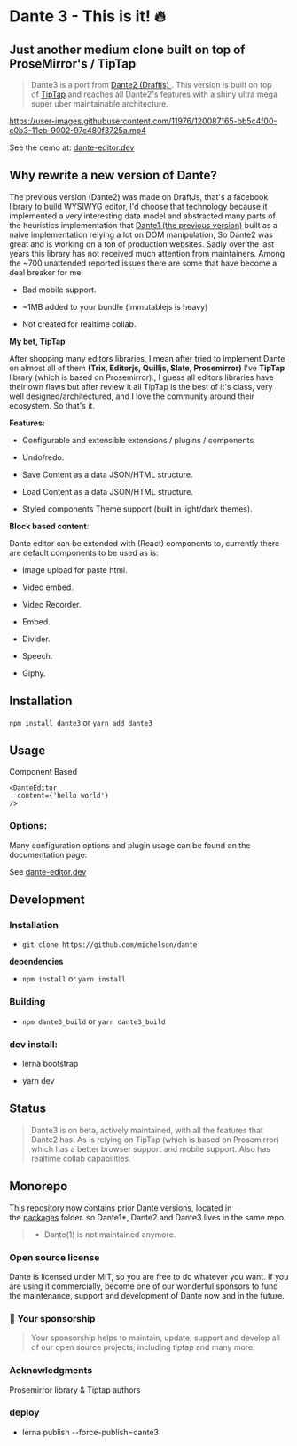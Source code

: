 # Dante 3 - This is it! 🔥

**Just another medium clone built on top of ProseMirror's / TipTap**
--------------------------------------------------------------------

> Dante3 is a port from [Dante2 (Draftjs) ](https://github.com/michelson/Dante/tree/master/packages/dante2). This version is built on top of [TipTap](https://www.tiptap.dev/) and reaches all Dante2's features with a shiny ultra mega super uber maintainable architecture.

https://user-images.githubusercontent.com/11976/120087165-bb5c4f00-c0b3-11eb-9002-97c480f3725a.mp4

See the demo at: [dante-editor.dev](https://dante.vercel.com/)

**Why rewrite a new version of Dante?**
---------------------------------------

The previous version (Dante2) was made on DraftJs, that's a facebook library to build WYSIWYG editor, I'd choose that technology because it implemented a very interesting data model and abstracted many parts of the heuristics implementation that [Dante1 (the previous version)](https://github.com/michelson/Dante/tree/master/packages/dante1-legacy) built as a naive implementation relying a lot on DOM manipulation, So Dante2 was great and is working on a ton of production websites. Sadly over the last years this library has not received much attention from maintainers. Among the ~700 unattended reported issues there are some that have become a deal breaker for me:

-   Bad mobile support.

-   ~1MB added to your bundle (immutablejs is heavy)

-   Not created for realtime collab.

**My bet, TipTap**

After shopping many editors libraries, I mean after tried to implement Dante on almost all of them **(Trix, Editorjs, Quilljs, Slate, Prosemirror)** I've **TipTap** library (which is based on Prosemirror)., I guess all editors libraries have their own flaws but after review it all TipTap is the best of it's class, very well designed/architectured, and I love the community around their ecosystem. So that's it.

**Features:**

-   Configurable and extensible extensions / plugins / components

-   Undo/redo.

-   Save Content as a data JSON/HTML structure.

-   Load Content as a data JSON/HTML structure.

-   Styled components Theme support (built in light/dark themes).

**Block based content**:

Dante editor can be extended with (React) components to, currently there are default components to be used as is:

-   Image upload for paste html.

-   Video embed.

-   Video Recorder.

-   Embed.

-   Divider.

-   Speech.

-   Giphy.

**Installation**
----------------

`npm install dante3` or `yarn add dante3`

**Usage**
---------

Component Based

```
<DanteEditor
  content={'hello world'}
/>
```

### **Options:**

Many configuration options and plugin usage can be found on the documentation page:

See [dante-editor.dev](https://dante-editor.dev)

**Development**
---------------

### **Installation**

-   `git clone https://github.com/michelson/dante`

**dependencies**

-   `npm install` or `yarn install`

### **Building**

-   `npm dante3_build` or `yarn dante3_build`

### **dev install:**

-   lerna bootstrap

-   yarn dev

**Status**
----------

> Dante3 is on beta, actively maintained, with all the features that Dante2 has. As is relying on TipTap (which is based on Prosemirror) which has a better browser support and mobile support. Also has realtime collab capabilities.

**Monorepo**
------------

This repository now contains prior Dante versions, located in the [packages](https://github.com/michelson/Dante/tree/master/packages) folder. so Dante1*, Dante2 and Dante3 lives in the same repo.

> * Dante(1) is not maintained anymore.

### **Open source license**

Dante is licensed under MIT, so you are free to do whatever you want. If you are using it commercially, become one of our wonderful sponsors to fund the maintenance, support and development of Dante now and in the future.

### **💓 Your sponsorship**

> Your sponsorship helps to maintain, update, support and develop all of our open source projects, including tiptap and many more.

### **Acknowledgments**

Prosemirror library & Tiptap authors


### deploy

+ lerna publish --force-publish=dante3
